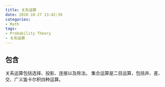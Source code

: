 ```yaml
---
title: 关系运算
date: 2018-10-27 13:42:39
categories:
- Math
tags:
- Probability Theory
- 关系运算
---
```

## 包含

关系运算包括选择、投影、连接以及除法。
集合运算是二目运算，包括并、差、交、广义笛卡尔积四种运算。
